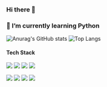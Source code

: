 ### Hi there 👋
### 🌱 I’m currently learning Python

<!--
**gns0314/gns0314** is a ✨ _special_ ✨ repository because its `README.md` (this file) appears on your GitHub profile.

Here are some ideas to get you started:

- 🔭 I’m currently working on ...
- 🌱 I’m currently learning ...
- 👯 I’m looking to collaborate on ...
- 🤔 I’m looking for help with ...
- 💬 Ask me about ...
- 📫 How to reach me: ...
- 😄 Pronouns: ...
- ⚡ Fun fact: ...
-->
![Anurag's GitHub stats](https://github-readme-stats.vercel.app/api?username=gns0314&show_icons=true&theme=radical)
![Top Langs](https://github-readme-stats.vercel.app/api/top-langs/?username=gns0314&theme=compact)


#### Tech Stack
<img src="https://img.shields.io/badge/Python-3776AB?style=for-the-badge&logo=Python&logoColor=white"> <img src="https://img.shields.io/badge/Django-092E20?style=for-the-badge&logo=Django&logoColor=darkgreen"> <img src="https://img.shields.io/badge/JavaScript-F7DF1E?style=for-the-badge&logo=JavaScript&logoColor=yellow"> <img src="https://img.shields.io/badge/html5-E34F26?style=for-the-badge&logo=html5&logoColor=white"> 

<img src="https://img.shields.io/badge/css-1572B6?style=for-the-badge&logo=css3&logoColor=white"> <img src="https://img.shields.io/badge/PostgreSql-4169E1?style=for-the-badge&logo=PostgreSql&logoColor=skyblue"> <img src="https://img.shields.io/badge/Docker-2496ED?style=for-the-badge&logo=Docker&logoColor=skyblue"> <img src="https://img.shields.io/badge/GitHub-181717?style=for-the-badge&logo=GitHub&logoColor=dark">
